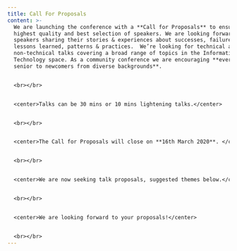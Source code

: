 ```yaml
---
title: Call For Proposals
content: >-
  We are launching the conference with a **Call for Proposals** to ensure the
  highest quality and best selection of speakers. We are looking forward to
  speakers sharing their stories & experiences about successes, failures,
  lessons learned, patterns & practices.  We’re looking for technical and
  non-technical talks covering a broad range of topics in the Information
  Technology space. As a community conference we are encouraging **everyone from
  senior to newcomers from diverse backgrounds**. 


  <br></br>


  <center>Talks can be 30 mins or 10 mins lightening talks.</center>


  <br></br>


  <center>The Call for Proposals will close on **16th March 2020**. </center>


  <br></br>


  <center>We are now seeking talk proposals, suggested themes below.</center>


  <br></br>


  <center>We are looking forward to your proposals!</center>


  <br></br>
---
```


